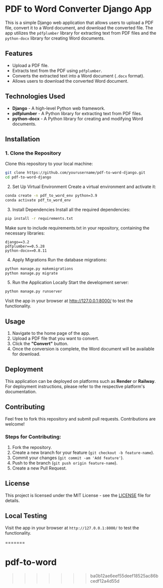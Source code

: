 # PDF to Word Converter Django App

This is a simple Django web application that allows users to upload a PDF file, convert it to a Word document, and download the converted file. The app utilizes the `pdfplumber` library for extracting text from PDF files and the `python-docx` library for creating Word documents.

## Features
- Upload a PDF file.
- Extracts text from the PDF using `pdfplumber`.
- Converts the extracted text into a Word document (`.docx` format).
- Allows users to download the converted Word document.

## Technologies Used
- **Django** - A high-level Python web framework.
- **pdfplumber** - A Python library for extracting text from PDF files.
- **python-docx** - A Python library for creating and modifying Word documents.

## Installation

### 1. Clone the Repository

Clone this repository to your local machine:

```bash
git clone https://github.com/yourusername/pdf-to-word-django.git
cd pdf-to-word-django
```
2. Set Up Virtual Environment
Create a virtual environment and activate it:
```bash
conda create -n pdf_to_word_env python=3.9
conda activate pdf_to_word_env
```
3. Install Dependencies
Install all the required dependencies:

```bash
pip install -r requirements.txt
```
Make sure to include requirements.txt in your repository, containing the necessary libraries:

```text
django==3.2
pdfplumber==0.5.28
python-docx==0.8.11
```
4. Apply Migrations
Run the database migrations:

```bash
python manage.py makemigrations
python manage.py migrate
```
5. Run the Application Locally
Start the development server:

```bash
python manage.py runserver
```
Visit the app in your browser at http://127.0.0.1:8000/ to test the functionality.

## Usage

1. Navigate to the home page of the app.
2. Upload a PDF file that you want to convert.
3. Click the **"Convert"** button.
4. Once the conversion is complete, the Word document will be available for download.

## Deployment

This application can be deployed on platforms such as **Render** or **Railway**. For deployment instructions, please refer to the respective platform's documentation.

## Contributing

Feel free to fork this repository and submit pull requests. Contributions are welcome!

### Steps for Contributing:

1. Fork the repository.
2. Create a new branch for your feature (`git checkout -b feature-name`).
3. Commit your changes (`git commit -am 'Add feature'`).
4. Push to the branch (`git push origin feature-name`).
5. Create a new Pull Request.

## License

This project is licensed under the MIT License - see the [LICENSE](LICENSE) file for details.

## Local Testing

Visit the app in your browser at `http://127.0.0.1:8000/` to test the functionality.

=======
# pdf-to-word
>>>>>>> ba0b12ae6eef55deef18525ac86bcedf12a4d55d

